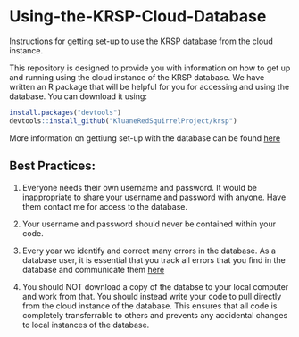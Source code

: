 # Using-the-KRSP-Cloud-Database
Instructions for getting set-up to use the KRSP database from the cloud instance.

This repository is designed to provide you with information on how to get up and running using the cloud instance of the KRSP database.
We have written an R package that will be helpful for you for accessing and using the database.  You can download it using:

```r
install.packages("devtools")
devtools::install_github("KluaneRedSquirrelProject/krsp")
```

More information on gettiung set-up with the database can be found [here](https://github.com/KluaneRedSquirrelProject/krsp/blob/master/vignettes/mysql-aws.md)


## Best Practices:
1.  Everyone needs their own username and password.  It would be inappropriate to share your username and password with anyone.  Have them contact me for access to the database.

2.  Your username and password should never be contained within your code.

3.  Every year we identify and correct many errors in the database.  As a database user, it is essential that you track all errors that you find in the database and communicate them [here](https://github.com/KluaneRedSquirrelProject/KRSP-Database-Errors/issues)

4.  You should NOT download a copy of the databse to your local computer and work from that.  You should instead write your code to pull directly from the cloud instance of the database.  This ensures that all code is completely transferrable to others and prevents any accidental changes to local instances of the database.



